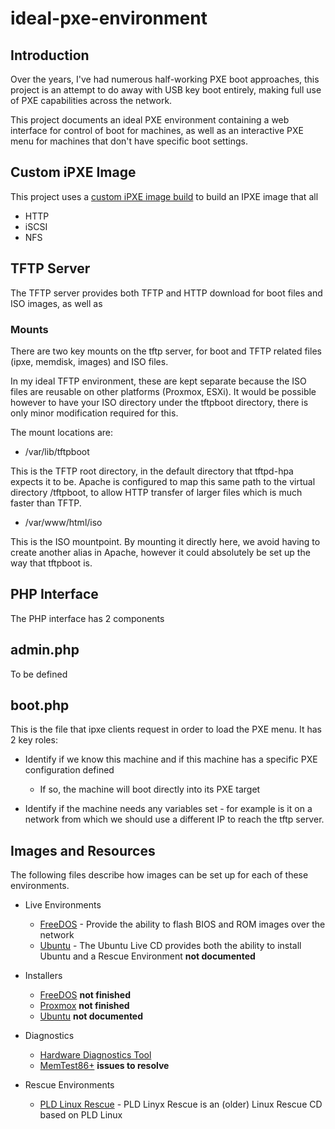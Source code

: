 # ideal-pxe-environment

## Introduction

Over the years, I've had numerous half-working PXE boot approaches, this project is an attempt to do away with USB key boot entirely, making full use of PXE capabilities across the network.

This project documents an ideal PXE environment containing a web interface for control of boot for machines, as well as an interactive PXE menu for machines that don't have specific boot settings.

## Custom iPXE Image

This project uses a [custom iPXE image build](docs/ipxe_build.md) to build an IPXE image that all 

   * HTTP
   * iSCSI
   * NFS

## TFTP Server

The TFTP server provides both TFTP and HTTP download for boot files and ISO images, as well as 

### Mounts

There are two key mounts on the tftp server, for boot and TFTP related files (ipxe, memdisk, images) and ISO files.

In my ideal TFTP environment, these are kept separate because the ISO files are reusable on other platforms (Proxmox, ESXi). It would be possible however to have your ISO directory under the tftpboot directory, there is only minor modification required for this.

The mount locations are:

   * /var/lib/tftpboot

This is the TFTP root directory, in the default directory that tftpd-hpa expects it to be. Apache is configured to map this same path to the virtual directory /tftpboot, to allow HTTP transfer of larger files which is much faster than TFTP.

  * /var/www/html/iso

This is the ISO mountpoint. By mounting it directly here, we avoid having to create another alias in Apache, however it could absolutely be set up the way that tftpboot is.

## PHP Interface

The PHP interface has 2 components

## admin.php

To be defined

## boot.php

This is the file that ipxe clients request in order to load the PXE menu. It has 2 key roles:

   * Identify if we know this machine and if this machine has a specific PXE configuration defined
      * If so, the machine will boot directly into its PXE target

  * Identify if the machine needs any variables set - for example is it on a network from which we should use a different IP to reach the tftp server.

## Images and Resources

The following files describe how images can be set up for each of these environments.

* Live Environments
   * [FreeDOS](images/freedos.md) - Provide the ability to flash BIOS and ROM images over the network
   * [Ubuntu](images/ubuntu.md) - The Ubuntu Live CD provides both the ability to install Ubuntu and a Rescue Environment **not documented**

* Installers
   * [FreeDOS](images/freedos.md) **not finished**
   * [Proxmox](images/proxmox.md) **not finished**
   * [Ubuntu](images/ubuntu.md) **not documented**

* Diagnostics
   * [Hardware Diagnostics Tool](images/hdt.md)
   * [MemTest86+](images/memtest.md) **issues to resolve**

* Rescue Environments
   * [PLD Linux Rescue](images/pld.md) - PLD Linyx Rescue is an (older) Linux Rescue CD based on PLD Linux
